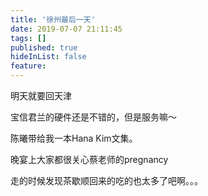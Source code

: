 ```yaml
---
title: '徐州最后一天'
date: 2019-07-07 21:11:45
tags: []
published: true
hideInList: false
feature: 
---
```

明天就要回天津

宝信君兰的硬件还是不错的，但是服务嘛～

陈曦带给我一本Hana Kim文集。

晚宴上大家都很关心蔡老师的pregnancy

走的时候发现茶歇顺回来的吃的也太多了吧啊。。。

